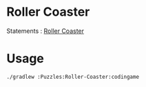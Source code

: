 # Roller Coaster

Statements : [Roller Coaster](https://www.codingame.com/training/hard/roller-coaster)

# Usage 

```bash
./gradlew :Puzzles:Roller-Coaster:codingame
```